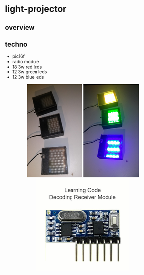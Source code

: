 # light-projector

## overview

## techno

* pic16f
* radio module 
* 18 3w red leds
* 12 3w green leds
* 12 3w blue leds


<p align="center">
  <img src="./img/1.jpg" height="300">
  <img src="./img/2.jpg" height="300">
  <img src="./img/rf.jpg" height="300">
</p>

